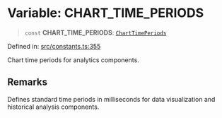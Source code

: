 # Variable: CHART\_TIME\_PERIODS

> `const` **CHART\_TIME\_PERIODS**: [`ChartTimePeriods`](../interfaces/ChartTimePeriods.md)

Defined in: [src/constants.ts:355](https://github.com/Nick2bad4u/Uptime-Watcher/blob/main/src/constants.ts#L355)

Chart time periods for analytics components.

## Remarks

Defines standard time periods in milliseconds for data visualization and
historical analysis components.
